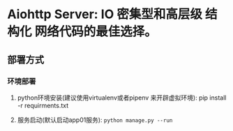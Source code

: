 # Aiohttp Server: IO 密集型和高层级 结构化 网络代码的最佳选择。

## 部署方式

### 环境部署

1. python环境安装(建议使用virtualenv或者pipenv 来开辟虚拟环境): pip install -r requirments.txt

2. 服务启动(默认启动app01服务): `python manage.py --run`


